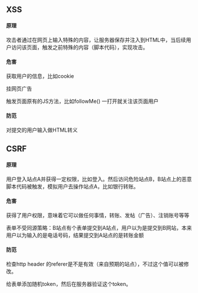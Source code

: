 ## XSS

#### 原理

攻击者通过在网页上输入特殊的内容，让服务器保存并注入到HTML中，当后续用户访问该页面，触发之前特殊的内容（脚本代码），实现攻击。

#### 危害

获取用户的信息，比如cookie

挂网页广告<image />

触发页面原有的JS方法，比如followMe() 一打开就关注该页面用户

#### 防范

对提交的用户输入做HTML转义



## CSRF

#### 原理

用户登入站点A并获得一定权限，比如登入。然后访问危险站点B，B站点上的恶意脚本代码被触发，模拟用户去操作站点A，比如银行转账。

#### 危害

获得了用户权限，意味着它可以做任何事情，转账、发帖（广告）、注销账号等等

表单不受同源策略：B站点有个表单提交到A站点，用户以为是提交到B网站，本来用户以为输入的是电话号码，结果提交到A站点的是转账金额

#### 防范

检查http header 的referer是不是有效（来自预期的站点），不过这个值可以被修改。

给表单添加随机token，然后在服务器验证这个token。







